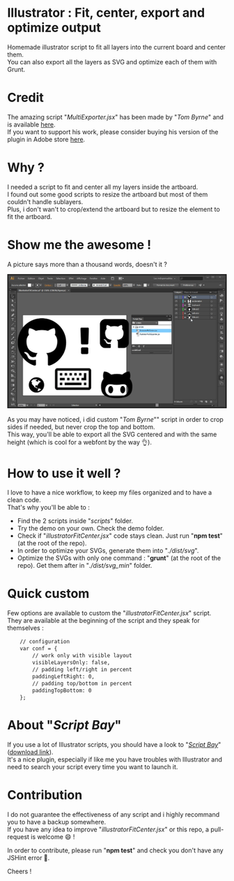 Illustrator : Fit, center, export and optimize output
===========================================================

Homemade illustrator script to fit all layers into the current board and center them.  
You can also export all the layers as SVG and optimize each of them with Grunt.

# Credit
The amazing script "*MultiExporter.jsx*" has been made by "*Tom Byrne*" and is available [here](https://gist.github.com/TomByrne/7816376).  
If you want to support his work, please consider buying his version of the plugin in Adobe store [here](https://creative.adobe.com/addons/products/2955).

# Why ?
I needed a script to fit and center all my layers inside the artboard.  
I found out some good scripts to resize the artboard but most of them couldn't handle sublayers.  
Plus, i don't wan't to crop/extend the artboard but to resize the element to fit the artboard.

# Show me the awesome !
A picture says more than a thousand words, doesn't it ?  

![Image](./demo/demo.gif?raw=true)

As you may have noticed, i did custom "*Tom Byrne*"" script in order to crop sides if needed, but never crop the top and bottom.  
This way, you'll be able to export all the SVG centered and with the same height (which is cool for a webfont by the way :ok_hand:).

# How to use it well ?
I love to have a nice workflow, to keep my files organized and to have a clean code.  
That's why you'll be able to :  
- Find the 2 scripts inside "*scripts*" folder.  
- Try the demo on your own. Check the demo folder.  
- Check if "*illustratorFitCenter.jsx*" code stays clean. Just run "**npm test**" (at the root of the repo).  
- In order to optimize your SVGs, generate them into "*./dist/svg*".
- Optimize the SVGs with only one command : "**grunt**" (at the root of the repo). Get them after in "*./dist/svg_min*" folder.  

# Quick custom
Few options are available to custom the "*illustratorFitCenter.jsx*" script.  
They are available at the beginning of the script and they speak for themselves :  
```
	// configuration  
	var conf = {  
		// work only with visible layout  
		visibleLayersOnly: false,  
		// padding left/right in percent  
		paddingLeftRight: 0,  
		// padding top/bottom in percent  
		paddingTopBottom: 0  
	};
```

# About "*Script Bay*"
If you use a lot of Illustrator scripts, you should have a look to "*[Script Bay](http://in-tools.com/article/script-bay/script-panel-replacement-for-the-entire-creative-suite/)*" ([download link](http://in-tools.com/downloads/lab/ScriptBay.zxp)).  
It's a nice plugin, especially if like me you have troubles with Illustrator and need to search your script every time you want to launch it.

# Contribution
I do not guarantee the effectiveness of any script and i highly recommand you to have a backup somewhere.  
If you have any idea to improve "*illustratorFitCenter.jsx*" or this repo, a pull-request is welcome :smile: !  

In order to contribute, please run "**npm test**" and check you don't have any JSHint error :tada:.  

Cheers !